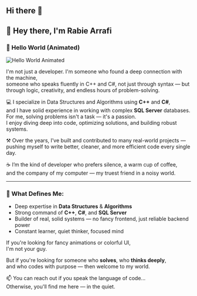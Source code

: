 ## Hi there 👋

## 👋 Hey there, I'm Rabie Arrafi

### 🌟 Hello World (Animated)

![Hello World Animated](https://media.giphy.com/media/1n0sO8zV3b5uO4j3Tg/giphy.gif)


I'm not just a developer. I'm someone who found a deep connection with the machine,  
someone who speaks fluently in C++ and C#, not just through syntax — but through logic, creativity, and endless hours of problem-solving.

💻 I specialize in Data Structures and Algorithms using **C++** and **C#**,  
and I have solid experience in working with complex **SQL Server** databases.  
For me, solving problems isn't a task — it's a passion.  
I enjoy diving deep into code, optimizing solutions, and building robust systems.

⚒️ Over the years, I’ve built and contributed to many real-world projects —  
pushing myself to write better, cleaner, and more efficient code every single day.

☕ I’m the kind of developer who prefers silence, a warm cup of coffee,  
and the company of my computer — my truest friend in a noisy world.

---

### 🧠 What Defines Me:
- Deep expertise in **Data Structures** & **Algorithms**
- Strong command of **C++**, **C#**, and **SQL Server**
- Builder of real, solid systems — no fancy frontend, just reliable backend power
- Constant learner, quiet thinker, focused mind

If you're looking for fancy animations or colorful UI,  
I'm not your guy.

But if you're looking for someone who **solves**, who **thinks deeply**,  
and who codes with purpose — then welcome to my world.

📫 You can reach out if you speak the language of code...  
Otherwise, you'll find me here — in the quiet.
